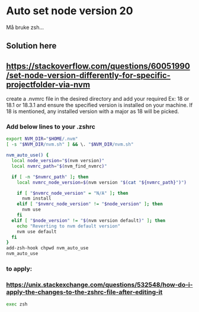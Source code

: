 


# Auto set node version 20

Må bruke zsh...


## Solution here 
## https://stackoverflow.com/questions/60051990/set-node-version-differently-for-specific-projectfolder-via-nvm
create a .nvmrc file in the desired directory and add your required <node version>
Ex: 18 or 18.1 or 18.3.1 and ensure the specified version is installed on your machine. If 18 is mentioned, any installed version with a major as 18 will be picked.

### Add below lines to your .zshrc
```sh
export NVM_DIR="$HOME/.nvm"
[ -s "$NVM_DIR/nvm.sh" ] && \. "$NVM_DIR/nvm.sh"

nvm_auto_use() {
  local node_version="$(nvm version)"
  local nvmrc_path="$(nvm_find_nvmrc)"

  if [ -n "$nvmrc_path" ]; then
    local nvmrc_node_version=$(nvm version "$(cat "${nvmrc_path}")")

    if [ "$nvmrc_node_version" = "N/A" ]; then
      nvm install
    elif [ "$nvmrc_node_version" != "$node_version" ]; then
      nvm use
    fi
  elif [ "$node_version" != "$(nvm version default)" ]; then
    echo "Reverting to nvm default version"
    nvm use default
  fi
}
add-zsh-hook chpwd nvm_auto_use
nvm_auto_use
```

### to apply:
### https://unix.stackexchange.com/questions/532548/how-do-i-apply-the-changes-to-the-zshrc-file-after-editing-it
```sh 
exec zsh 
```

